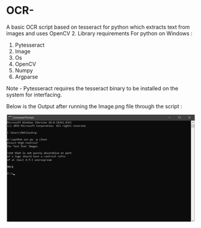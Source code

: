 # OCR-
A basic OCR script based on tesseract for python which extracts text from images and uses OpenCV 2.
Library requirements For python on Windows :

1. Pytesseract 
2. Image
3. Os
4. OpenCV
5. Numpy
6. Argparse

Note - Pytesseract requires the tesseract binary to be installed on the system for interfacing.

Below is the Output after running the Image.png file through the script :

![Output](https://raw.githubusercontent.com/Akhilesh64/OCR-/master/Text_Output.png)

